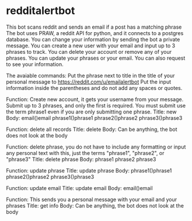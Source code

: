 # redditalertbot
This bot scans reddit and sends an email if a post has a matching phrase
The bot uses PRAW, a reddit API for python, and it connects to a postgres database. You can change your information by sending the bot a private message. You can create a new user with your email and input up to 3 phrases to track. You can delete your account or remove any of your phrases. You can update your phrases or your email. You can also request to see your information.

The avaiable commands:
Put the phrase next to title in the title of your personal message to https://reddit.com/u/emailalertbot
Put the input information inside the parentheses and do not add any spaces or quotes.

Function: Create new account, it gets your username from your message. Submit up to 3 phrases, and only the first is required. You must submit use the term phrase1 even if you are only submitting one phrase.
Title: new
Body:
email()email
phrase1()phrase1
phrase2()phrase2
phrase3()phrase3

Function: delete all records
Title: delete
Body:
Can be anything, the bot does not look at the body

Function: delete phrase, you do not have to include any formatting or input any personal text with this, just the terms "phrase1", "phrase2", or "phrase3"
Title: delete phrase
Body:
phrase1
phrase2
phrase3

Function: update phrase
Title: update phrase
Body:
phrase1()phrase1
phrase2()phrase2
phrase3()phrase3

Function: update email
Title: update email
Body:
email()email

Function: This sends you a personal message with your email and your phrases
Title: get info
Body:
Can be anything, the bot does not look at the body





